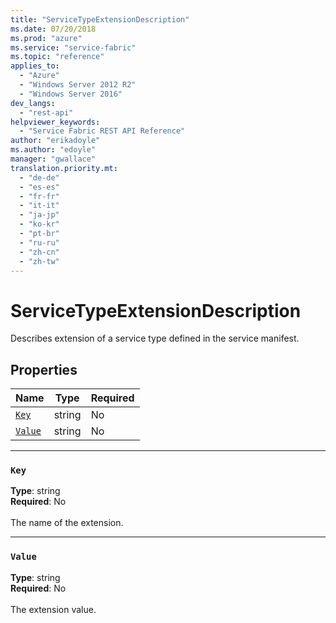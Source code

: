 ```yaml
---
title: "ServiceTypeExtensionDescription"
ms.date: 07/20/2018
ms.prod: "azure"
ms.service: "service-fabric"
ms.topic: "reference"
applies_to: 
  - "Azure"
  - "Windows Server 2012 R2"
  - "Windows Server 2016"
dev_langs: 
  - "rest-api"
helpviewer_keywords: 
  - "Service Fabric REST API Reference"
author: "erikadoyle"
ms.author: "edoyle"
manager: "gwallace"
translation.priority.mt: 
  - "de-de"
  - "es-es"
  - "fr-fr"
  - "it-it"
  - "ja-jp"
  - "ko-kr"
  - "pt-br"
  - "ru-ru"
  - "zh-cn"
  - "zh-tw"
---
```

# ServiceTypeExtensionDescription

Describes extension of a service type defined in the service manifest.

## Properties
| Name | Type | Required |
| --- | --- | --- |
| [`Key`](#key) | string | No |
| [`Value`](#value) | string | No |

____
### `Key`
__Type__: string <br/>
__Required__: No<br/>
<br/>
The name of the extension.

____
### `Value`
__Type__: string <br/>
__Required__: No<br/>
<br/>
The extension value.
